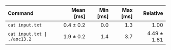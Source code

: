 | Command | Mean [ms] | Min [ms] | Max [ms] | Relative |
|:---|---:|---:|---:|---:|
| `cat input.txt` | 0.4 ± 0.2 | 0.0 | 1.3 | 1.00 |
| `cat input.txt \| ./aoc13.2` | 1.9 ± 0.2 | 1.4 | 3.7 | 4.49 ± 1.81 |
